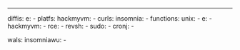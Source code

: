 ---
diffis:
  e:
    -
platfs:
  hackmyvm:
    -
curls:
  insomnia:
    -
functions:
  unix:
    -
  e:
    -
  hackmyvm:
    -
  rce:
    -
  revsh:
    -
  sudo:
    -
  cronj:
    -

wals:
  insomniawu:
    -
